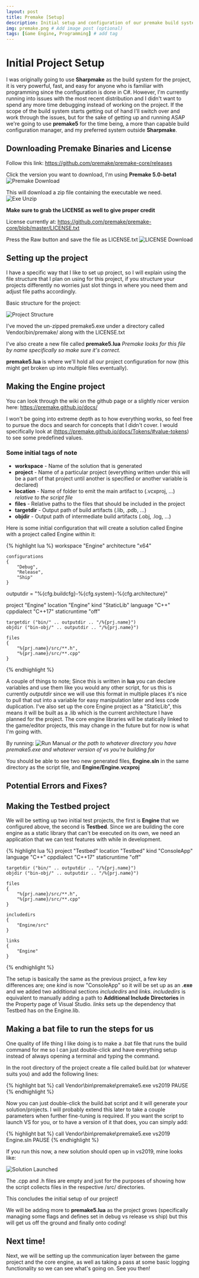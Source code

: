 ```yaml
---
layout: post
title: Premake [Setup]
description: Initial setup and configuration of our premake build system and Core Engine project # Add post description (optional)
img: premake.png # Add image post (optional)
tags: [Game Engine, Programming] # add tag
---
```


# Initial Project Setup
I was originally going to use **Sharpmake** as the build system for the project, it is very powerful, fast, and easy for anyone who is familiar with programming since the configuration is done in C#. However, I'm currently running into issues with the most recent distribution and I didn't want to spend any more time debugging instead of working on the project. If the scope of the build system starts getting out of hand I'll switch over and work through the issues, but for the sake of getting up and running ASAP we're going to use **premake5** for the time being, a more than capable build configuration manager, and my preferred system outside **Sharpmake**. 

## Downloading Premake Binaries and License
Follow this link: https://github.com/premake/premake-core/releases

Click the version you want to download, I'm using **Premake 5.0-beta1**
![Premake Download](/assets/img/premake_setup/exe_download.png)

This will download a zip file containing the executable we need. 
![Exe Unzip](/assets/img/premake_setup/exe_archive.png)

**Make sure to grab the LICENSE as well to give proper credit**

License currently at: https://github.com/premake/premake-core/blob/master/LICENSE.txt

Press the Raw button and save the file as LICENSE.txt
![LICENSE Download](/assets/img/premake_setup/license.png)



## Setting up the project
I have a specific way that I like to set up project, so I will explain using the file structure that I plan on using for this project, if you structure your projects differently no worries just slot things in where you need them and adjust file paths accordingly.

Basic structure for the project:

![Project Structure](/assets/img/premake_setup/proj_tree.png)

I've moved the un-zipped premake5.exe under a directory called Vendor/bin/premake/ along with the LICENSE.txt

I've also create a new file called **premake5.lua** *Premake looks for this file by name specifically so make sure it's correct.*

**premake5.lua** is where we'll hold all our project configuration for now (this might get broken up into multiple files eventually).

## Making the Engine project

You can look through the wiki on the github page or a slightly nicer version here: https://premake.github.io/docs/

I won't be going into extreme depth as to how everything works, so feel free to pursue the docs and search for concepts that I didn't cover. I would specifically look at (https://premake.github.io/docs/Tokens/#value-tokens) to see some predefined values.

### Some initial tags of note

* **workspace** - Name of the solution that is generated
* **project** - Name of a particular project (everything written under this will be a part of that project until another is specified or another variable is declared)
* **location** - Name of folder to emit the main artifact to (.vcxproj, ...) *relative to the script file*
* **files** - Relative paths to the files that should be included in the project
* **targetdir** - Output path of build artifacts (.lib, .pdb, ...)
* **objdir** - Output path of intermediate build artifacts (.obj, .log, ...)

Here is some initial configuration that will create a solution called Engine with a project called Engine within it:

{% highlight lua %}
workspace "Engine"
	architecture "x64"

	configurations
	{
		"Debug",
		"Release",
		"Ship"
	}

outputdir = "%{cfg.buildcfg}-%{cfg.system}-%{cfg.architecture}"

project "Engine"
	location "Engine"
	kind "StaticLib"
	language "C++"
	cppdialect "C++17"
	staticruntime "off"

	targetdir ("bin/" .. outputdir .. "/%{prj.name}")	
	objdir ("bin-obj/" .. outputdir .. "/%{prj.name}")

	files
	{
		"%{prj.name}/src/**.h",
		"%{prj.name}/src/**.cpp"
	}	
{% endhighlight %}

A couple of things to note; Since this is written in **lua** you can declare variables and use them like you would any other script, for us this is currently *outputdir* since we will use this format in multiple places it's nice to pull that out into a variable for easy manipulation later and less code duplication. I've also set up the core Engine project as a "StaticLib", this means it will be built as a .lib which is the current architecture I have planned for the project. The core engine libraries will be statically linked to the game/editor projects, this may change in the future but for now is what I'm going with.

By running: 
![Run Manual](/assets/img/premake_setup/run_premake_manual.png) 
*or the path to whatever directory you have premake5.exe and whatever version of vs you're building for*

You should be able to see two new generated files, **Engine.sln** in the same directory as the script file, and **Engine/Engine.vcxproj**

## Potential Errors and Fixes?

## Making the Testbed project

We will be setting up two initial test projects, the first is **Engine** that we configured above, the second is **Testbed**. Since we are building the core engine as a static library that can't be executed on its own, we need an application that we can test features with while in development.

{% highlight lua %}
project "Testbed"
	location "Testbed"
	kind "ConsoleApp"
	language "C++"
	cppdialect "C++17"
	staticruntime "off"

	targetdir ("bin/" .. outputdir .. "/%{prj.name}")	
	objdir ("bin-obj/" .. outputdir .. "/%{prj.name}")

	files
	{
		"%{prj.name}/src/**.h",
		"%{prj.name}/src/**.cpp"
	}

	includedirs 
	{
		"Engine/src"
	}

	links
	{
		"Engine"
	}
{% endhighlight %}

The setup is basically the same as the previous project, a few key differences are; one *kind* is now "ConsoleApp" so it will be set up as an **.exe** and we added two additional sections *includedirs* and *links*. *includedirs* is equivalent to manually adding a path to **Additional Include Directories** in the Property page of Visual Studio. *links* sets up the dependency that Testbed has on the Engine.lib.

## Making a bat file to run the steps for us

One quality of life thing I like doing is to make a .bat file that runs the build command for me so I can just double-click and have everything setup instead of always opening a terminal and typing the command. 

In the root directory of the project create a file called build.bat (or whatever suits you) and add the following lines:

{% highlight bat %}
call Vendor\bin\premake\premake5.exe vs2019
PAUSE
{% endhighlight %}

Now you can just double-click the build.bat script and it will generate your solution/projects. I will probably extend this later to take a couple parameters when further fine-tuning is required. If you want the script to launch VS for you, or to have a version of it that does, you can simply add:

{% highlight bat %}
call Vendor\bin\premake\premake5.exe vs2019
Engine.sln
PAUSE
{% endhighlight %}

If you run this now, a new solution should open up in vs2019, mine looks like:

![Solution Launched](/assets/img/solution_launched.png "Solution Launched") 

The .cpp and .h files are empty and just for the purposes of showing how the script collects files in the respective /src/ directories.

This concludes the initial setup of our project! 

We will be adding more to **premake5.lua** as the project grows (specifically managing some flags and defines set in debug vs release vs ship) but this will get us off the ground and finally onto coding! 

## Next time!
Next, we will be setting up the communication layer between the game project and the core engine, as well as taking a pass at some basic logging functionality so we can see what's going on. See you then!
